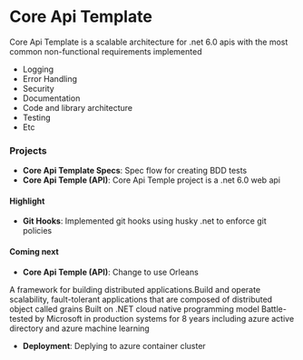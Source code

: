 # Core Api Template

Core Api Template is a scalable architecture for .net 6.0 apis with the most common non-functional requirements implemented

- Logging
- Error Handling
- Security
- Documentation
- Code and library architecture
- Testing
- Etc

### Projects

- **Core Api Template Specs**: Spec flow for creating BDD tests
- **Core Api Temple (API)**: Core Api Temple project is a .net 6.0 web api

#### Highlight

- **Git Hooks**: Implemented git hooks using husky .net to enforce git policies

#### Coming next

- **Core Api Temple (API)**: Change to use Orleans

A framework for building distributed applications.Build and operate scalability, fault-tolerant applications that are composed of distributed object called grains
Built on .NET cloud native programming model
Battle-tested by Microsoft in production systems for 8 years including azure active directory and azure machine learning

- **Deployment**: Deplying to azure container cluster
